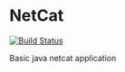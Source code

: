 # NetCat
[![Build Status](https://travis-ci.org/Schrotty/NetCat.svg?branch=master)](https://travis-ci.org/Schrotty/NetCat)

Basic java netcat application
